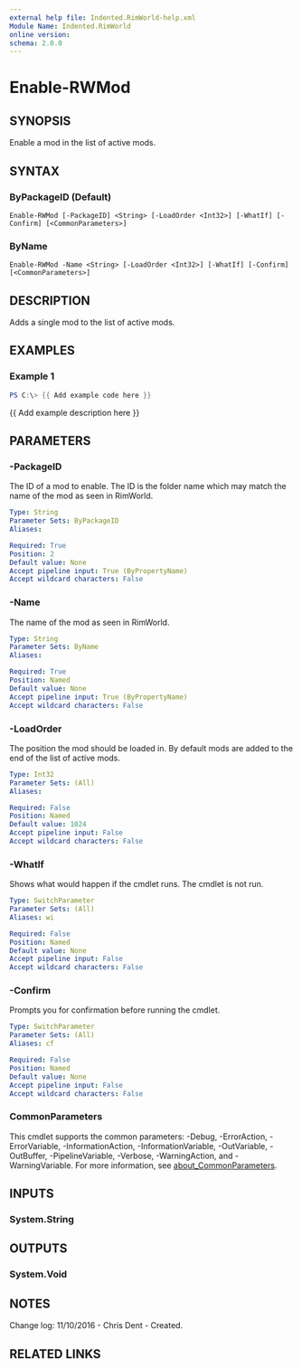 ```yaml
---
external help file: Indented.RimWorld-help.xml
Module Name: Indented.RimWorld
online version:
schema: 2.0.0
---
```


# Enable-RWMod

## SYNOPSIS
Enable a mod in the list of active mods.

## SYNTAX

### ByPackageID (Default)
```
Enable-RWMod [-PackageID] <String> [-LoadOrder <Int32>] [-WhatIf] [-Confirm] [<CommonParameters>]
```

### ByName
```
Enable-RWMod -Name <String> [-LoadOrder <Int32>] [-WhatIf] [-Confirm] [<CommonParameters>]
```

## DESCRIPTION
Adds a single mod to the list of active mods.

## EXAMPLES

### Example 1
```powershell
PS C:\> {{ Add example code here }}
```

{{ Add example description here }}

## PARAMETERS

### -PackageID
The ID of a mod to enable.
The ID is the folder name which may match the name of the mod as seen in RimWorld.

```yaml
Type: String
Parameter Sets: ByPackageID
Aliases:

Required: True
Position: 2
Default value: None
Accept pipeline input: True (ByPropertyName)
Accept wildcard characters: False
```

### -Name
The name of the mod as seen in RimWorld.

```yaml
Type: String
Parameter Sets: ByName
Aliases:

Required: True
Position: Named
Default value: None
Accept pipeline input: True (ByPropertyName)
Accept wildcard characters: False
```

### -LoadOrder
The position the mod should be loaded in.
By default mods are added to the end of the list of active mods.

```yaml
Type: Int32
Parameter Sets: (All)
Aliases:

Required: False
Position: Named
Default value: 1024
Accept pipeline input: False
Accept wildcard characters: False
```

### -WhatIf
Shows what would happen if the cmdlet runs.
The cmdlet is not run.

```yaml
Type: SwitchParameter
Parameter Sets: (All)
Aliases: wi

Required: False
Position: Named
Default value: None
Accept pipeline input: False
Accept wildcard characters: False
```

### -Confirm
Prompts you for confirmation before running the cmdlet.

```yaml
Type: SwitchParameter
Parameter Sets: (All)
Aliases: cf

Required: False
Position: Named
Default value: None
Accept pipeline input: False
Accept wildcard characters: False
```

### CommonParameters
This cmdlet supports the common parameters: -Debug, -ErrorAction, -ErrorVariable, -InformationAction, -InformationVariable, -OutVariable, -OutBuffer, -PipelineVariable, -Verbose, -WarningAction, and -WarningVariable. For more information, see [about_CommonParameters](http://go.microsoft.com/fwlink/?LinkID=113216).

## INPUTS

### System.String
## OUTPUTS

### System.Void
## NOTES
Change log:
    11/10/2016 - Chris Dent - Created.

## RELATED LINKS
